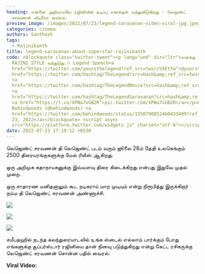 ```yaml
---
heading: என்னை அறியாமலே ரஜினியின் நடிப்பு எனக்குள் வந்துவிடுகிறது - லெஜண்ட்
  சரவணன் வீடியோ வைரல்.
preview_image: /images/2022/07/23/legend-saravanan-video-viral-jpg.jpeg
categories: cinema
authors: Santhosh
tags:
  - Rajinikanth
title: legend-saravanan-about-superstar-rajinikanth
code: <blockquote class="twitter-tweet"><p lang="und" dir="ltr">எனக்கு தெரியாம
  RAJINI STYLE வந்துடுது 🔥 Legend Speech<a
  href="https://twitter.com/yoursthelegend?ref_src=twsrc%5Etfw">@yoursthelegend</a><a
  href="https://twitter.com/hashtag/TheLegend?src=hash&amp;ref_src=twsrc%5Etfw">#TheLegend</a>
  <a
  href="https://twitter.com/hashtag/TheLegendMovie?src=hash&amp;ref_src=twsrc%5Etfw">#TheLegendMovie</a>
  <a
  href="https://twitter.com/hashtag/TheLegendSaravanan?src=hash&amp;ref_src=twsrc%5Etfw">#TheLegendSaravanan</a>
  <a href="https://t.co/XPWa7vGB2R">pic.twitter.com/XPWa7vGB2R</a></p>&mdash;
  Behindwoods (@behindwoods) <a
  href="https://twitter.com/behindwoods/status/1550790852460433409?ref_src=twsrc%5Etfw">July
  23, 2022</a></blockquote> <script async
  src="https://platform.twitter.com/widgets.js" charset="utf-8"></script>
date: 2022-07-23 17:19:12 +0530
---
```

லெஜெண்ட் சரவணன் தி லெஜெண்ட் படம் வரும் ஜூலை 28ம் தேதி உலகெங்கும் 2500 திரையரங்குகளுக்கு மேல் ரிலீஸ் ஆகிறது.

ஒரு அறிமுக கதாநாயகனுக்கு இவ்வளவு திரை கிடைக்கிறது என்பது இதுவே முதல் முறை.

ஒரு சாதாரண மனிதனாலும் கூட நடிகராய் மாற முடியும் என்று நிரூபித்து இருக்கிறார் நம்ம தி லெஜெண்ட் சரவணன் அண்ணாச்சி.

![](/images/2022/07/23/legend-saravanan-press-meet-2-png.jpeg)

![](/images/2022/07/23/legend-saravanan-press-meet-1-jpg.jpeg)

![](/images/2022/07/23/legend-saravanan-press-meet-jpg.jpeg)

சமீபதஹில் நடந்த கலந்துரையாடலில் உங்க ஸ்டைல் எல்லாம் பார்க்கும் போது எங்களுக்கு சூப்பர்ஸ்டார் ரஜினியை தான் நினவு படுத்துகிறது என்று கேட்ட ரசிகருக்கு லெஜெண்ட் சரவணன் சொன்ன பதில் வைரல்.

**Viral Video:**